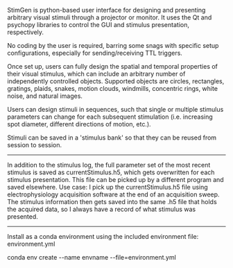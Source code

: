 StimGen is python-based user interface for designing and presenting arbitrary visual stimuli through a projector or monitor. It uses the Qt and psychopy libraries to control the GUI and stimulus presentation, respectively. 

No coding by the user is required, barring some snags with specific setup configurations, especially for sending/receiving TTL triggers. 

Once set up, users can fully design the spatial and temporal properties of their visual stimulus, which can include an arbitrary number of independently controlled objects. Supported objects are circles, rectangles, gratings, plaids, snakes, motion clouds, windmills, concentric rings, white noise, and natural images.

Users can design stimuli in sequences, such that single or multiple stimulus parameters can change for each subsequent stimulation (i.e. increasing spot diameter, different directions of motion, etc.).

Stimuli can be saved in a 'stimulus bank' so that they can be reused from session to session. 

--------------------
In addition to the stimulus log, the full parameter set of the most recent stimulus is saved as currentStimulus.h5, which gets overwritten for each stimulus presentation. 
This file can be picked up by a different program and saved elsewhere. Use case: I pick up the currentStimulus.h5 file using electrophysiology acquisition software at the end of an acquisition sweep.
The stimulus information then gets saved into the same .h5 file that holds the acquired data, so I always have a record of what stimulus was presented.

--------------------
Install as a conda environment using the included environment file: environment.yml

conda env create --name envname --file=environment.yml
